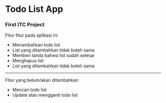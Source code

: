 # Todo List App
### First ITC Project
Fitur fitur pada aplikasi ini
- Menambahkan todo list
- List yang ditambahkan tidak boleh sama
- Memberi tanda bahwa list sudah selesai
- Menghapus list
- List yang ditambahkan tidak boleh sama

 ***
Fitur yang belum/akan ditambahkan
- Mencari todo list
- Update atau mengganti todo list
